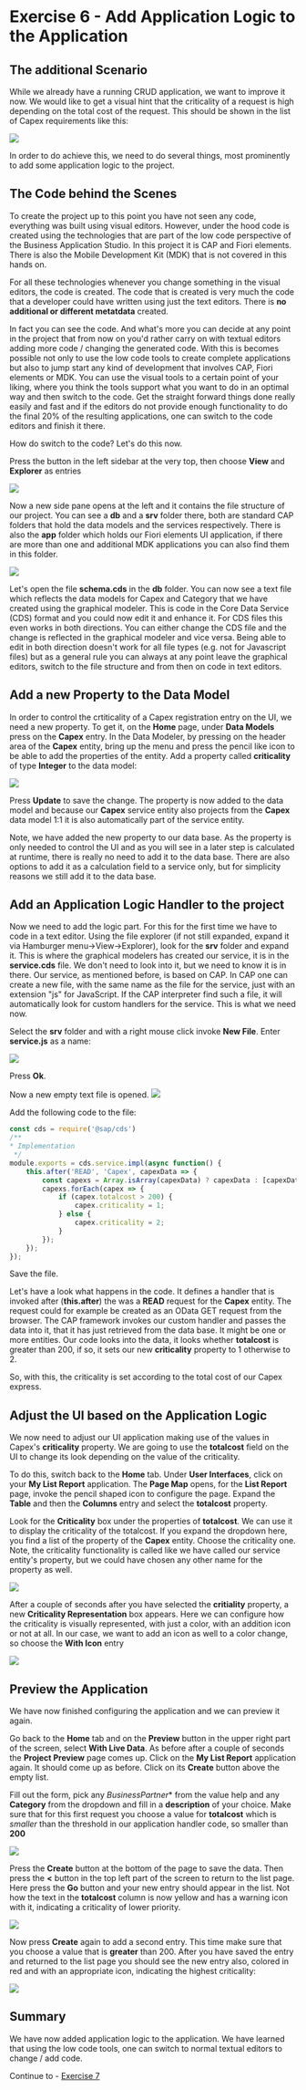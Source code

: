 # Exercise 6 - Add Application Logic to the Application

## The additional Scenario

While we already have a running CRUD application, we want to improve it now.
We would like to get a visual hint that the criticality of a request is high depending on the total cost of the request. This should be shown in the list of Capex requirements like this:

![](/exercises/ex6/images/LCAP_60.png)

In order to do achieve this, we need to do several things, most prominently to add some application logic to the project.

## The Code behind the Scenes

To create the project up to this point you have not seen any code, everything was built using visual editors. However, under the hood code is created using the technologies that are part of the low code perspective of the Business Application Studio. In this project it is CAP and Fiori elements. There is also the Mobile Development Kit (MDK) that is not covered in this hands on.

For all these technologies whenever you change something in the visual editors, the code is created. The code that is created is very much the code that a developer could have written using just the text editors. There is **no additional or different metatdata** created.

In fact you can see the code. And what's more you can decide at any point in the project that from now on you'd rather carry on with textual editors adding more code / changing the generated code. With this is becomes possible not only to use the low code tools to create complete applications but also to jump start any kind of development that involves CAP, Fiori elements or MDK. You can use the visual tools to a certain point of your liking, where you think the tools support what you want to do in an optimal way and then switch to the code. Get the straight forward things done really easily and fast and if the editors do not provide enough functionality to do the final 20% of the resulting applications, one can switch to the code editors and finish it there.

How do switch to the code? Let's do this now.

Press the button in the left sidebar at the very top, then choose **View** and **Explorer** as entries

![](/exercises/ex6/images/LCAP_61.png)

Now a new side pane opens at the left and it contains the file structure of our project. You can see a **db** and a **srv** folder there, both are standard CAP folders that hold the data models and the services respectively. There is also the **app** folder which holds our Fiori elements UI application, if there are more than one and additional MDK applications you can also find them in this folder.

![](/exercises/ex6/images/LCAP_62.png)

Let's open the file **schema.cds** in the **db** folder. You can now see a text file which reflects the data models for Capex and Category that we have created using the graphical modeler. This is code in the Core Data Service (CDS) format and you could now edit it and enhance it. For CDS files this even works in both directions. You can either change the CDS file and the change is reflected in the graphical modeler and vice versa. Being able to edit in both direction doesn't work for all file types (e.g. not for Javascript files) but as a general rule you can always at any point leave the graphical editors, switch to the file structure and from then on code in text editors.

## Add a new Property to the Data Model

In order to control the crtiticality of a Capex registration entry on the UI, we need a new property. To get it, on the **Home** page, under **Data Models** press on the **Capex** entry. In the Data Modeler, by pressing on the header area of the **Capex** entity, bring up the menu and press the pencil like icon to be able to add the properties of the entity. Add a property called **criticality** of type **Integer** to the data model:

![](/exercises/ex6/images/LCAP_63.png)

Press **Update** to save the change. The property is now added to the data model and because our **Capex** service entity also projects from the **Capex** data model 1:1 it is also automatically part of the service entity.

Note, we have added the new property to our data base. As the property is only needed to control the UI and as you will see in a later step is calculated at runtime, there is really no need to add it to the data base. There are also options to add it as a calculation field to a service only, but for simplicity reasons we still add it to the data base.



## Add an Application Logic Handler to the project

Now we need to add the logic part. For this for the first time we have to code in a text editor. Using the file explorer (if not still expanded, expand it via Hamburger menu->View->Explorer), look for the **srv** folder and expand it. This is where the graphical modelers has created our service, it is in the **service.cds** file. We don't need to look into it, but we need to know it is in there. Our service, as mentioned before, is based on CAP. In CAP one can create a new file, with the same name as the file for the service, just with an extension "js" for JavaScript. If the CAP interpreter find such a file, it will automatically look for custom handlers for the service. This is what we need now.

Select the **srv** folder and with a right mouse click invoke **New File**. Enter **service.js** as a name:

![](/exercises/ex6/images/LCAP_64.png)

Press **Ok**.

Now a new empty text file is opened.
![](/exercises/ex6/images/LCAP_65.png)

Add the following code to the file:

```Javascript
const cds = require('@sap/cds')
/**
* Implementation
 */
module.exports = cds.service.impl(async function() {
    this.after('READ', 'Capex', capexData => {
        const capexs = Array.isArray(capexData) ? capexData : [capexData];
        capexs.forEach(capex => {
            if (capex.totalcost > 200) {
                capex.criticality = 1;
            } else {
                capex.criticality = 2;
            }
        });
    });
});

```

Save the file.

Let's have a look what happens in the code. It defines a handler that is invoked after (**this.after**) the was a **READ** request for the **Capex** entity. The request could for example be created as an OData GET request from the browser. The CAP framework invokes our custom handler and passes the data into it, that it has just retrieved from the data base. It might be one or more entities. Our code looks into the data, it looks whether **totalcost** is greater than 200, if so, it sets our new **criticality** property to 1 otherwise to 2.

So, with this, the criticality is set according to the total cost of our Capex express.

## Adjust the UI based on the Application Logic

We now need to adjust our UI application making use of the values in Capex's **criticality** property. We are going to use the **totalcost** field on the UI to change its look depending on the value of the criticality.

To do this, switch back to the **Home** tab. Under **User Interfaces**, click on your **My List Report** application. The **Page Map** opens, for the **List Report** page, invoke the pencil shaped icon to configure the page. Expand the **Table** and then the **Columns** entry and select the **totalcost** property.

Look for the **Criticality** box under the properties of **totalcost**. We can use it to display the criticality of the totalcost. If you expand the dropdown here, you find a list of the property of the **Capex** entity. Choose the criticality one. Note, the criticality functionality is called like we have called our service entity's property, but we could have chosen any other name for the property as well.

![](/exercises/ex6/images/LCAP_66.png)

After a couple of seconds after you have selected the **critiality** property, a new **Criticality Representation** box appears. Here we can configure how the criticality is visually represented, with just a color, with an addition icon or not at all. In our case, we want to add an icon as well to a color change, so choose the **With Icon** entry

![](/exercises/ex6/images/LCAP_67.png)

## Preview the Application

We have now finished configuring the application and we can preview it again.

Go back to the **Home** tab and on the **Preview** button in the upper right part of the screen, select **With Live Data**. As before after a couple of seconds the **Project Preview** page comes up. Click on the **My List Report** application again. It should come up as before. Click on its **Create** button above the empty list.

Fill out the form, pick any *BusinessPartner** from the value help and any **Category** from the dropdown and fill in a **description** of your choice. Make sure that for this first request you choose a value for **totalcost** which is *smaller* than the threshold in our application handler code, so smaller than **200**

![](/exercises/ex6/images/LCAP_68.png)

Press the **Create** button at the bottom of the page to save the data. Then press the **<** button in the top left part of the screen to return to the list page. Here press the **Go** button and your new entry should appear in the list. Not how the text in the **totalcost** column is now yellow and has a warning icon with it, indicating a criticality of lower priority.

![](/exercises/ex6/images/LCAP_69.png)

Now press **Create** again to add a second entry. This time make sure that you choose a value that is **greater** than 200. After you have saved the entry and returned to the list page you should see the new entry also, colored in red and with an appropriate icon, indicating the highest criticality:

![](/exercises/ex6/images/LCAP_60.png)

## Summary
We have now added application logic to the application. We have learned that using the low code tools, one can switch to normal textual editors to change / add code.

Continue to - [Exercise 7](../ex7/README.md)
